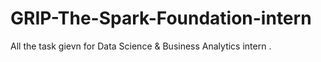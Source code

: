 # GRIP-The-Spark-Foundation-intern
All the task gievn for Data Science &amp; Business Analytics intern . 
